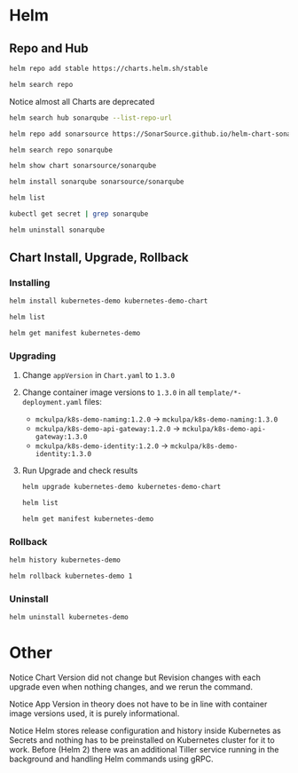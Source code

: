 # Helm

## Repo and Hub

```bash
helm repo add stable https://charts.helm.sh/stable
```
```bash
helm search repo
```

Notice almost all Charts are deprecated
```bash
helm search hub sonarqube --list-repo-url
```
```bash
helm repo add sonarsource https://SonarSource.github.io/helm-chart-sonarqube
```
```bash
helm search repo sonarqube
```
```bash
helm show chart sonarsource/sonarqube
```
```bash
helm install sonarqube sonarsource/sonarqube
```
```bash
helm list
```
```bash
kubectl get secret | grep sonarqube
```
```bash
helm uninstall sonarqube
```

## Chart Install, Upgrade, Rollback

### Installing
```bash
helm install kubernetes-demo kubernetes-demo-chart
```
```bash
helm list
```
```bash
helm get manifest kubernetes-demo
```

### Upgrading

1. Change `appVersion` in `Chart.yaml` to `1.3.0`
2. Change container image versions to `1.3.0` in all `template/*-deployment.yaml` files:

   * `mckulpa/k8s-demo-naming:1.2.0` -> `mckulpa/k8s-demo-naming:1.3.0`
   * `mckulpa/k8s-demo-api-gateway:1.2.0` -> `mckulpa/k8s-demo-api-gateway:1.3.0`
   * `mckulpa/k8s-demo-identity:1.2.0` -> `mckulpa/k8s-demo-identity:1.3.0`
   
3. Run Upgrade and check results
   ```bash
   helm upgrade kubernetes-demo kubernetes-demo-chart
   ```
   ```bash
   helm list
   ```
   ```bash
   helm get manifest kubernetes-demo
   ```


### Rollback

```bash
helm history kubernetes-demo
```
```bash
helm rollback kubernetes-demo 1
```

### Uninstall
```bash
helm uninstall kubernetes-demo
```

# Other

Notice Chart Version did not change but Revision changes with each upgrade even when nothing changes, and we rerun the command.

Notice App Version in theory does not have to be in line with container image versions used, it is purely informational.

Notice Helm stores release configuration and history inside Kubernetes as Secrets and nothing has to be preinstalled on Kubernetes cluster for it to work.
Before (Helm 2) there was an additional Tiller service running in the background and handling Helm commands using gRPC.
